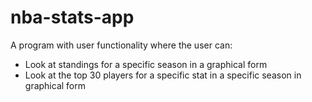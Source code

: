 # nba-stats-app
A program with user functionality where the user can:
- Look at standings for a specific season in a graphical form
- Look at the top 30 players for a specific stat in a specific season in graphical form
